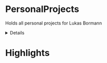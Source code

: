 # PersonalProjects
Holds all personal projects for Lukas Bormann

<details>
<summar>Show project categories</summar>
<br>

+ [Machine learning projects](./Machine%20learning%20projects)
    
</details>

# Highlights

